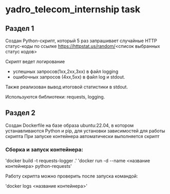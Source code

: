# yadro_telecom_internship task

## Раздел 1

Создан Python-скрипт, который 5 раз запрашивает случайные HTTP статус-коды по ссылке https://httpstat.us/random/<список выбранных статус кодов>

Скрипт ведет логирование
 - успешных запросов(1xx,2xx,3xx) в файл logging
 - ошибочных запросов (4xx,5xx) в файл log и stdout.

Также реализован вывод итоговой статистики в stdout.

Используются библиотеки: requests, logging.

## Раздел 2

Создан Dockerfile на базе образа ubuntu:22.04, в котором устанавливаются Python и pip, для установки зависимостей для работы скрипта
При запуске контейнера автоматически выполняется скрипт

### Сборка и запуск контейнера:

'docker build -t requests-logger .'
'docker run -d --name <название контейнера> python-requests'

Работу скрипта можно проверить после запуска командой:

'docker logs <название контейнера>'
